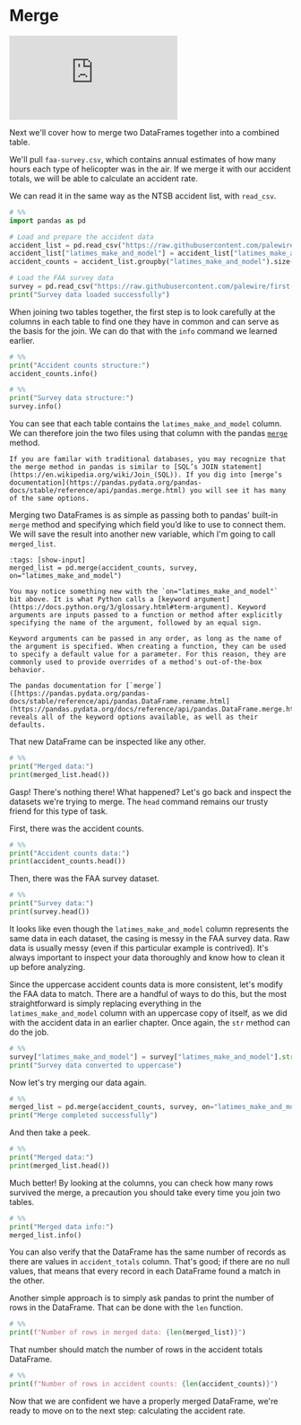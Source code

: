 # Merge

<div class="responsive-iframe-container">
    <iframe class="responsive-iframe" src="https://www.youtube.com/embed/HK8brId7qQM?si=8_kX1z-hD5DC9B2m" title="YouTube video player" frameborder="0" allow="accelerometer; autoplay; clipboard-write; encrypted-media; gyroscope; picture-in-picture; web-share" referrerpolicy="strict-origin-when-cross-origin" allowfullscreen></iframe>
</div>

Next we'll cover how to merge two DataFrames together into a combined table.

We'll pull `faa-survey.csv`, which contains annual estimates of how many hours each type of helicopter was in the air. If we merge it with our accident totals, we will be able to calculate an accident rate.

We can read it in the same way as the NTSB accident list, with `read_csv`.

```python
# %%
import pandas as pd

# Load and prepare the accident data
accident_list = pd.read_csv("https://raw.githubusercontent.com/palewire/first-python-notebook/main/docs/src/_static/ntsb-accidents.csv")
accident_list["latimes_make_and_model"] = accident_list["latimes_make_and_model"].str.upper()
accident_counts = accident_list.groupby("latimes_make_and_model").size().reset_index().rename(columns={0: "accidents"})

# Load the FAA survey data
survey = pd.read_csv("https://raw.githubusercontent.com/palewire/first-python-notebook/main/docs/src/_static/faa-survey.csv")
print("Survey data loaded successfully")
```

When joining two tables together, the first step is to look carefully at the columns in each table to find one they have in common and can serve as the basis for the join. We can do that with the `info` command we learned earlier.

```python
# %%
print("Accident counts structure:")
accident_counts.info()
```

```python
# %%
print("Survey data structure:")
survey.info()
```

You can see that each table contains the `latimes_make_and_model` column. We can therefore join the two files using that column with the pandas [`merge`](https://pandas.pydata.org/pandas-docs/stable/reference/api/pandas.merge.html) method.

```{note}
If you are familar with traditional databases, you may recognize that the merge method in pandas is similar to [SQL’s JOIN statement](https://en.wikipedia.org/wiki/Join_(SQL)). If you dig into [merge’s documentation](https://pandas.pydata.org/pandas-docs/stable/reference/api/pandas.merge.html) you will see it has many of the same options.
```

Merging two DataFrames is as simple as passing both to pandas' built-in `merge` method and specifying which field you’d like to use to connect them. We will save the result into another new variable, which I'm going to call `merged_list`.

```{code-cell}
:tags: [show-input]
merged_list = pd.merge(accident_counts, survey, on="latimes_make_and_model")
```

```{note}
You may notice something new with the `on="latimes_make_and_model"` bit above. It is what Python calls a [keyword argument](https://docs.python.org/3/glossary.html#term-argument). Keyword arguments are inputs passed to a function or method after explicitly specifying the name of the argument, followed by an equal sign.

Keyword arguments can be passed in any order, as long as the name of the argument is specified. When creating a function, they can be used to specify a default value for a parameter. For this reason, they are commonly used to provide overrides of a method's out-of-the-box behavior.

The pandas documentation for [`merge`]([https://pandas.pydata.org/pandas-docs/stable/reference/api/pandas.DataFrame.rename.html](https://pandas.pydata.org/docs/reference/api/pandas.DataFrame.merge.html)) reveals all of the keyword options available, as well as their defaults.
```

That new DataFrame can be inspected like any other.

```python
# %%
print("Merged data:")
print(merged_list.head())
```

Gasp! There's nothing there! What happened? Let's go back and inspect the datasets we're trying to merge. The `head` command remains our trusty friend for this type of task.

First, there was the accident counts.

```python
# %%
print("Accident counts data:")
print(accident_counts.head())
```

Then, there was the FAA survey dataset.

```python
# %%
print("Survey data:")
print(survey.head())
```

It looks like even though the `latimes_make_and_model` column represents the same data in each dataset, the casing is messy in the FAA survey data. Raw data is usually messy (even if this particular example is contrived). It's always important to inspect your data thoroughly and know how to clean it up before analyzing.

Since the uppercase accident counts data is more consistent, let's modify the FAA data to match. There are a handful of ways to do this, but the most straightforward is simply replacing everything in the `latimes_make_and_model` column with an uppercase copy of itself, as we did with the accident data in an earlier chapter. Once again, the `str` method can do the job.

```python
# %%
survey["latimes_make_and_model"] = survey["latimes_make_and_model"].str.upper()
print("Survey data converted to uppercase")
```

Now let's try merging our data again.

```python
# %%
merged_list = pd.merge(accident_counts, survey, on="latimes_make_and_model")
print("Merge completed successfully")
```

And then take a peek.

```python
# %%
print("Merged data:")
print(merged_list.head())
```

Much better! By looking at the columns, you can check how many rows survived the merge, a precaution you should take every time you join two tables.

```python
# %%
print("Merged data info:")
merged_list.info()
```

You can also verify that the DataFrame has the same number of records as there are values in `accident_totals` column. That's good; if there are no null values, that means that every record in each DataFrame found a match in the other.

Another simple approach is to simply ask pandas to print the number of rows in the DataFrame. That can be done with the `len` function.

```python
# %%
print(f"Number of rows in merged data: {len(merged_list)}")
```

That number should match the number of rows in the accident totals DataFrame.

```python
# %%
print(f"Number of rows in accident counts: {len(accident_counts)}")
```

Now that we are confident we have a properly merged DataFrame, we're ready to move on to the next step: calculating the accident rate.